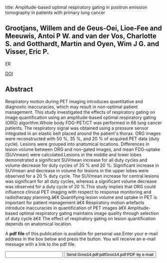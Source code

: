 title: Amplitude-based optimal respiratory gating in positron emission tomography in patients with primary lung cancer

## Grootjans, Willem and de Geus-Oei, Lioe-Fee and Meeuwis, Antoi P W. and van der Vos, Charlotte S. and Gotthardt, Martin and Oyen, Wim J G. and Visser, Eric P.
ER

<a href="https://doi.org/10.1007/s00330-014-3362-z">DOI</a>

## Abstract
Respiratory motion during PET imaging introduces quantitative and diagnostic inaccuracies, which may result in non-optimal patient management. This study investigated the effects of respiratory gating on image quantification using an amplitude-based optimal respiratory gating (ORG) algorithm.Whole body FDG-PET/CT was performed in 66 lung cancer patients. The respiratory signal was obtained using a pressure sensor integrated in an elastic belt placed around the patient's thorax. ORG images were reconstructed with 50 %, 35 %, and 20 % of acquired PET data (duty cycle). Lesions were grouped into anatomical locations. Differences in lesion volume between ORG and non-gated images, and mean FDG-uptake (SUVmean) were calculated.Lesions in the middle and lower lobes demonstrated a significant SUVmean increase for all duty cycles and volume decrease for duty cycles of 35 % and 20 %. Significant increase in SUVmean and decrease in volume for lesions in the upper lobes were observed for a 20 % duty cycle. The SUVmean increase for central lesions was significant for all duty cycles, whereas a significant volume decrease was observed for a duty cycle of 20 %.This study implies that ORG could influence clinical PET imaging with respect to response monitoring and radiotherapy planning.â€¢ Quantifying lesion volume and uptake in PET is important for patient management â€¢ Respiratory motion artefacts introduce inaccuracies in quantification of PET images â€¢ Amplitude-based optimal respiratory gating maintains image quality through selection of duty cycle â€¢ The effect of respiratory gating on lesion quantification depends on anatomical location.

A <b>pdf file</b> of this publication is available for personal use.Enter your e-mail address in the box below and press the button. You will receive an e-mail message with a link to the pdf file.
<form action="sender.php">  <input type="text" name="email">  <input type="submit" value="Send Groo14.pdf:pdfGroo14.pdf:PDF by e-mail"></form>